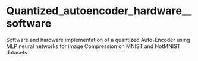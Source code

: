 # Quantized_autoencoder_hardware__software
Software and hardware implementation of a quantized Auto-Encoder using MLP neural networks for image Compression on MNIST and NotMNIST datasets
